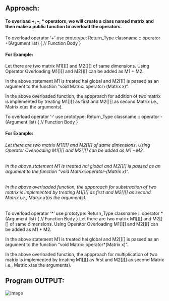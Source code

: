 ## Approach:

#### To overload +, –, * operators, we will create a class named matrix and then make a public function to overload the operators.

To overload operator ‘+’ use prototype:
Return_Type classname :: operator +(Argument list)
{
    // Function Body
}
#### For Example:

Let there are two matrix M1[][] and M2[][] of same dimensions. Using Operator Overloading M1[][] and M2[][] can be added as M1 + M2.

In the above statement M1 is treated hai global and M2[][] is passed as an argument to the function “void Matrix::operator+(Matrix x)“.

In the above overloaded function, the appproach for addition of two matrix is implemented by treating M1[][] as first and M2[][] as second Matrix i.e., Matrix x(as the arguments).

To overload operator ‘-‘ use prototype:
Return_Type classname :: operator -(Argument list)
{
    // Function Body
}
#### For Example:

###### Let there are two matrix M1[][] and M2[][] of same dimensions. Using Operator Overloading M1[][] and M2[][] can be added as M1 – M2.

###### In the above statement M1 is treated hai global and M2[][] is passed as an argument to the function “void Matrix::operator-(Matrix x)“.

###### In the above overloaded function, the appproach for substraction of two matrix is implemented by treating M1[][] as first and M2[][] as second Matrix i.e., Matrix x(as the arguments).

To overload operator ‘*’ use prototype:
Return_Type classname :: operator *(Argument list)
{
    // Function Body
}
Let there are two matrix M1[][] and M2[][] of same dimensions. Using Operator Overloading M1[][] and M2[][] can be added as M1 * M2.

In the above statement M1 is treated hai global and M2[][] is passed as an argument to the function “void Matrix::operator*(Matrix x)“.

In the above overloaded function, the appproach for multiplication of two matrix is implemented by treating M1[][] as first and M2[][] as second Matrix i.e., Matrix x(as the arguments).

## Program OUTPUT: 

![image](https://user-images.githubusercontent.com/72355871/104428845-f3eb0880-55aa-11eb-9d4d-7bf9b662c3cb.png)
